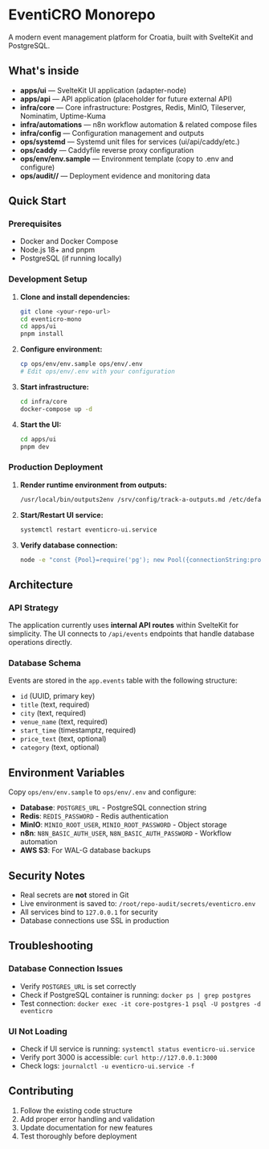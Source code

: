# EventiCRO Monorepo

A modern event management platform for Croatia, built with SvelteKit and PostgreSQL.

## What's inside

- **apps/ui** — SvelteKit UI application (adapter-node)
- **apps/api** — API application (placeholder for future external API)
- **infra/core** — Core infrastructure: Postgres, Redis, MinIO, Tileserver, Nominatim, Uptime-Kuma
- **infra/automations** — n8n workflow automation & related compose files
- **infra/config** — Configuration management and outputs
- **ops/systemd** — Systemd unit files for services (ui/api/caddy/etc.)
- **ops/caddy** — Caddyfile reverse proxy configuration
- **ops/env/env.sample** — Environment template (copy to .env and configure)
- **ops/audit/<timestamp>/** — Deployment evidence and monitoring data

## Quick Start

### Prerequisites
- Docker and Docker Compose
- Node.js 18+ and pnpm
- PostgreSQL (if running locally)

### Development Setup

1. **Clone and install dependencies:**
   ```bash
   git clone <your-repo-url>
   cd eventicro-mono
   cd apps/ui
   pnpm install
   ```

2. **Configure environment:**
   ```bash
   cp ops/env/env.sample ops/env/.env
   # Edit ops/env/.env with your configuration
   ```

3. **Start infrastructure:**
   ```bash
   cd infra/core
   docker-compose up -d
   ```

4. **Start the UI:**
   ```bash
   cd apps/ui
   pnpm dev
   ```

### Production Deployment

1. **Render runtime environment from outputs:**
   ```bash
   /usr/local/bin/outputs2env /srv/config/track-a-outputs.md /etc/default/eventicro.env
   ```

2. **Start/Restart UI service:**
   ```bash
   systemctl restart eventicro-ui.service
   ```

3. **Verify database connection:**
   ```bash
   node -e "const {Pool}=require('pg'); new Pool({connectionString:process.env.POSTGRES_URL}).query('select 1').then(x=>{console.log(x.rows);process.exit(0)}).catch(e=>{console.error(e);process.exit(1)})"
   ```

## Architecture

### API Strategy
The application currently uses **internal API routes** within SvelteKit for simplicity. The UI connects to `/api/events` endpoints that handle database operations directly.

### Database Schema
Events are stored in the `app.events` table with the following structure:
- `id` (UUID, primary key)
- `title` (text, required)
- `city` (text, required)
- `venue_name` (text, required)
- `start_time` (timestamptz, required)
- `price_text` (text, optional)
- `category` (text, optional)

## Environment Variables

Copy `ops/env/env.sample` to `ops/env/.env` and configure:

- **Database**: `POSTGRES_URL` - PostgreSQL connection string
- **Redis**: `REDIS_PASSWORD` - Redis authentication
- **MinIO**: `MINIO_ROOT_USER`, `MINIO_ROOT_PASSWORD` - Object storage
- **n8n**: `N8N_BASIC_AUTH_USER`, `N8N_BASIC_AUTH_PASSWORD` - Workflow automation
- **AWS S3**: For WAL-G database backups

## Security Notes

- Real secrets are **not** stored in Git
- Live environment is saved to: `/root/repo-audit/secrets/eventicro.env`
- All services bind to `127.0.0.1` for security
- Database connections use SSL in production

## Troubleshooting

### Database Connection Issues
- Verify `POSTGRES_URL` is set correctly
- Check if PostgreSQL container is running: `docker ps | grep postgres`
- Test connection: `docker exec -it core-postgres-1 psql -U postgres -d eventicro`

### UI Not Loading
- Check if UI service is running: `systemctl status eventicro-ui.service`
- Verify port 3000 is accessible: `curl http://127.0.0.1:3000`
- Check logs: `journalctl -u eventicro-ui.service -f`

## Contributing

1. Follow the existing code structure
2. Add proper error handling and validation
3. Update documentation for new features
4. Test thoroughly before deployment
